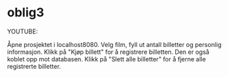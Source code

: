 # oblig3

YOUTUBE:

Åpne prosjektet i localhost8080.
Velg film, fyll ut antall billetter og personlig informasjon.
Klikk på "Kjøp billett" for å registrere billetten. Den er også koblet opp mot databasen.
Klikk på "Slett alle billetter" for å fjerne alle registrerte billetter.
